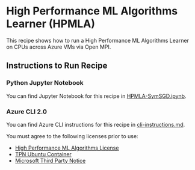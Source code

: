 # High Performance ML Algorithms Learner (HPMLA)

This recipe shows how to run a High Performance ML Algorithms Learner on CPUs across Azure VMs via Open MPI.

## Instructions to Run Recipe

### Python Jupyter Notebook

You can find Jupyter Notebook for this recipe in [HPMLA-SymSGD.ipynb](./HPMLA-SymSGD.ipynb).

### Azure CLI 2.0

You can find Azure CLI instructions for this recipe in [cli-instructions.md](./cli-instructions.md).

You must agree to the following licenses prior to use:
* [High Performance ML Algorithms License](https://github.com/saeedmaleki/Distributed-Linear-Learner/blob/master/High%20Performance%20ML%20Algorithms%20-%20Standalone%20(free)%20Use%20Terms%20V2%20(06-06-18).txt)
* [TPN Ubuntu Container](https://github.com/saeedmaleki/Distributed-Linear-Learner/blob/master/TPN_Ubuntu%20Container_16-04-FINAL.txt)
* [Microsoft Third Party Notice](https://github.com/saeedmaleki/Distributed-Linear-Learner/blob/master/MicrosoftThirdPartyNotice.txt) 